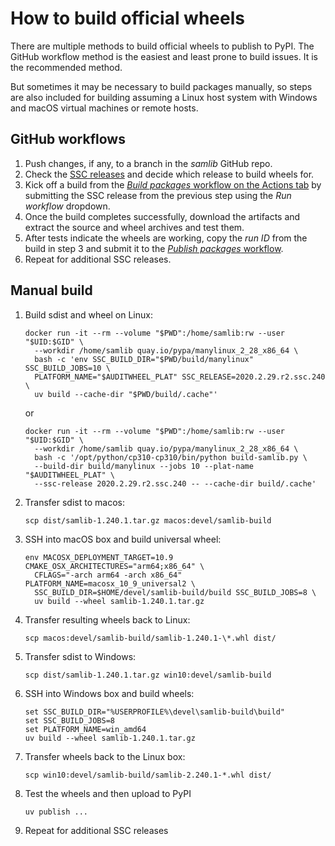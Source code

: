 # How to build official wheels

There are multiple methods to build official wheels to publish to PyPI. The GitHub workflow method
is the easiest and least prone to build issues. It is the recommended method.

But sometimes it may be necessary to build packages manually, so steps are also included for
building assuming a Linux host system with Windows and macOS virtual machines or remote hosts.


## GitHub workflows

1. Push changes, if any, to a branch in the *samlib* GitHub repo.
2. Check the [SSC releases](https://github.com/NREL/ssc/releases) and decide which release to build wheels for.
3. Kick off a build from the [*Build packages* workflow on the Actions tab](https://github.com/avantus-tech/samlib/actions/workflows/build.yaml)
   by submitting the SSC release from the previous step using the *Run workflow* dropdown.
4. Once the build completes successfully, download the artifacts and extract the source and wheel
   archives and test them.
5. After tests indicate the wheels are working, copy the *run ID* from the build in step 3 and
   submit it to the [*Publish packages* workflow](https://github.com/avantus-tech/samlib/actions/workflows/publish.yaml).
6. Repeat for additional SSC releases.


## Manual build

1. Build sdist and wheel on Linux:

       docker run -it --rm --volume "$PWD":/home/samlib:rw --user "$UID:$GID" \
         --workdir /home/samlib quay.io/pypa/manylinux_2_28_x86_64 \
         bash -c 'env SSC_BUILD_DIR="$PWD/build/manylinux" SSC_BUILD_JOBS=10 \
         PLATFORM_NAME="$AUDITWHEEL_PLAT" SSC_RELEASE=2020.2.29.r2.ssc.240 \
         uv build --cache-dir "$PWD/build/.cache"'

   or

       docker run -it --rm --volume "$PWD":/home/samlib:rw --user "$UID:$GID" \
         --workdir /home/samlib quay.io/pypa/manylinux_2_28_x86_64 \
         bash -c '/opt/python/cp310-cp310/bin/python build-samlib.py \
         --build-dir build/manylinux --jobs 10 --plat-name "$AUDITWHEEL_PLAT" \
         --ssc-release 2020.2.29.r2.ssc.240 -- --cache-dir build/.cache'

2. Transfer sdist to macos:

       scp dist/samlib-1.240.1.tar.gz macos:devel/samlib-build

3. SSH into macOS box and build universal wheel:

       env MACOSX_DEPLOYMENT_TARGET=10.9 CMAKE_OSX_ARCHITECTURES="arm64;x86_64" \
         CFLAGS="-arch arm64 -arch x86_64" PLATFORM_NAME=macosx_10_9_universal2 \
         SSC_BUILD_DIR=$HOME/devel/samlib-build/build SSC_BUILD_JOBS=8 \
         uv build --wheel samlib-1.240.1.tar.gz

4. Transfer resulting wheels back to Linux:

       scp macos:devel/samlib-build/samlib-1.240.1-\*.whl dist/

5. Transfer sdist to Windows:

       scp dist/samlib-1.240.1.tar.gz win10:devel/samlib-build

6. SSH into Windows box and build wheels:

       set SSC_BUILD_DIR="%USERPROFILE%\devel\samlib-build\build"
       set SSC_BUILD_JOBS=8
       set PLATFORM_NAME=win_amd64
       uv build --wheel samlib-1.240.1.tar.gz

7. Transfer wheels back to the Linux box:

       scp win10:devel/samlib-build/samlib-2.240.1-*.whl dist/

8. Test the wheels and then upload to PyPI

       uv publish ...

9. Repeat for additional SSC releases
